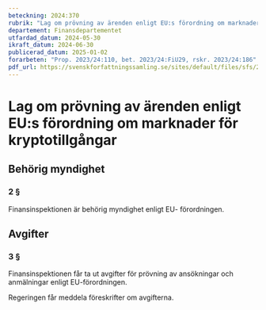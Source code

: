 ```yaml
---
beteckning: 2024:370
rubrik: "Lag om prövning av ärenden enligt EU:s förordning om marknader för kryptotillgångar"
departement: Finansdepartementet
utfardad_datum: 2024-05-30
ikraft_datum: 2024-06-30
publicerad_datum: 2025-01-02
forarbeten: "Prop. 2023/24:110, bet. 2023/24:FiU29, rskr. 2023/24:186"
pdf_url: https://svenskforfattningssamling.se/sites/default/files/sfs/2024-05/SFS2024-370.pdf
---
```


# Lag om prövning av ärenden enligt EU:s förordning om marknader för kryptotillgångar

## Behörig myndighet

### 2 §

Finansinspektionen är behörig myndighet enligt EU- förordningen.

## Avgifter

### 3 §

Finansinspektionen får ta ut avgifter för prövning av ansökningar och anmälningar enligt EU-förordningen.

Regeringen får meddela föreskrifter om avgifterna.